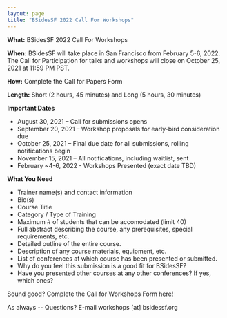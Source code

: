 ```yaml
---
layout: page
title: "BSidesSF 2022 Call For Workshops"
---
```


**What:** BSidesSF 2022 Call For Workshops

**When:** BSidesSF will take place in San Francisco from February 5-6, 2022. The Call for Participation for talks and workshops will close on October 25, 2021 at 11:59 PM PST.

**How:** Complete the Call for Papers Form

**Length:** Short (2 hours, 45 minutes) and Long (5 hours, 30 minutes)

**Important Dates**
- August 30, 2021 – Call for submissions opens
- September 20, 2021 – Workshop proposals for early-bird consideration due
- October 25, 2021 – Final due date for all submissions, rolling notifications begin
- November 15, 2021 – All notifications, including waitlist, sent
- February ~4-6, 2022 - Workshops Presented (exact date TBD)

**What You Need**
- Trainer name(s) and contact information
- Bio(s)
- Course Title
- Category / Type of Training
- Maximum # of students that can be accomodated (limit 40)
- Full abstract describing the course, any prerequisites, special requirements, etc.
- Detailed outline of the entire course.
- Description of any course materials, equipment, etc.
- List of conferences at which course has been presented or submitted.
- Why do you feel this submission is a good fit for BSidesSF?
- Have you presented other courses at any other conferences? If yes, which ones?

Sound good? Complete the Call for Workshops Form [here!](https://docs.google.com/forms/d/e/1FAIpQLSeb2pDvmLfrg4oJ6dGbd1I_wIeKTnIcqqCvuZVGnfyeDQnF-g/viewform)

As always -- Questions? E-mail workshops [at] bsidessf.org
